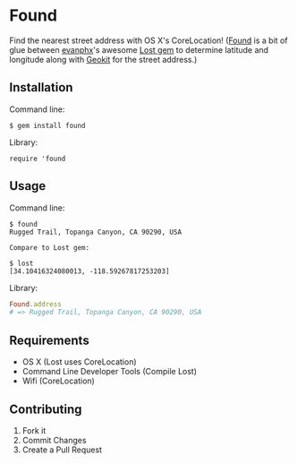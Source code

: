 # Found

Find the nearest street address with OS X's CoreLocation! ([Found](https://github.com/havenwood/found) is a bit of glue between [evanphx](https://github.com/evanphx)'s awesome [Lost gem](https://github.com/evanphx/lost) to determine latitude and longitude along with [Geokit](http://geokit.rubyforge.org) for the street address.)

## Installation

Command line:

`$ gem install found`

Library:

`require 'found`

## Usage

Command line:

```
$ found
Rugged Trail, Topanga Canyon, CA 90290, USA

Compare to Lost gem:

$ lost
[34.10416324080013, -118.59267817253203]
```

Library:

```ruby
Found.address
# => Rugged Trail, Topanga Canyon, CA 90290, USA
```

## Requirements

- OS X (Lost uses CoreLocation)
- Command Line Developer Tools (Compile Lost)
- Wifi (CoreLocation)

## Contributing

1. Fork it
2. Commit Changes
3. Create a Pull Request